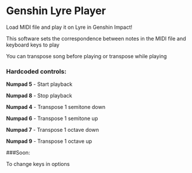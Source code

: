 # Genshin Lyre Player
Load MIDI file and play it on Lyre in Genshin Impact!

This software sets the correspondence between notes in the MIDI file and keyboard keys to play

You can transpose song before playing or transpose while playing

### Hardcoded controls:

**Numpad 5** - Start playback

**Numpad 8** - Stop playback

**Numpad 4** - Transpose 1 semitone down

**Numpad 6** - Transpose 1 semitone up

**Numpad 7** - Transpose 1 octave down

**Numpad 9** - Transpose 1 octave up

###Soon:

To change keys in options
